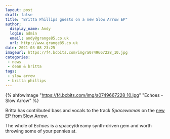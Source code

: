 ```yaml
---
layout: post
draft: false
title: "Britta Phillips guests on a new Slow Arrow EP"
author:
  display_name: Andy
  login: admin
  email: andy@grange85.co.uk
  url: http://www.grange85.co.uk
date: 2021-03-08 23:25
imageurl: https://f4.bcbits.com/img/a0749667228_10.jpg
categories:
 - news
 - dean & britta
tags:
 - slow arrow
 - britta phillips
---
```

{% ahfowimage "https://f4.bcbits.com/img/a0749667228_10.jpg" "Echoes - Slow Arrow" %}

Britta has contributed bass and vocals to the track _Spacewoman_ on the [new EP from Slow Arrow](https://slowarrow.bandcamp.com/album/echoes).


The whole of _Echoes_ is a spacey/dreamy synth-driven gem and worth throwing some of your pennies at.
